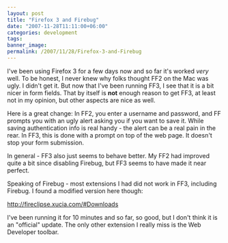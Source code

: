 ```yaml
---
layout: post
title: "Firefox 3 and Firebug"
date: "2007-11-28T11:11:00+06:00"
categories: development 
tags: 
banner_image: 
permalink: /2007/11/28/Firefox-3-and-Firebug
---
```


I've been using Firefox 3 for a few days now and so far it's worked <i>very</i> well. To be honest, I never knew why folks thought FF2 on the Mac was ugly. I didn't get it. But now that I've been running FF3, I see that it is a bit nicer in form fields. That by itself is <b>not</b> enough reason to get FF3, at least not in my opinion, but other aspects are nice as well.

Here is a great change: In FF2, you enter a username and password, and FF prompts you with an ugly alert asking you if you want to save it. While saving authentication info is real handy - the alert can be a real pain in the rear. In FF3, this is done with a prompt on top of the web page. It doesn't stop your form submission. 

In general - FF3 also just seems to behave better. My FF2 had improved quite a bit since disabling Firebug, but FF3 seems to have made it near perfect.

Speaking of Firebug - most extensions I had did not work in FF3, including Firebug. I found a modified version here though:

<a href="http://fireclipse.xucia.com/#Downloads">http://fireclipse.xucia.com/#Downloads</a>

I've been running it for 10 minutes and so far, so good, but I don't think it is an "official" update. The only other extension I really miss is the Web Developer toolbar.